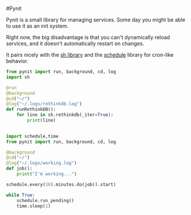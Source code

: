 #Pynit

Pynit is a small library for managing services.
Some day you might be able to use it as an init system.

Right now, the big disadvantage is that you can't dynamically reload services,
and it doesn't automatically restart on changes.

It pairs nicely with the [sh library](https://amoffat.github.io/sh/)
and the [schedule](https://github.com/dbader/schedule) library for cron-like
behavior.

```python
from pynit import run, background, cd, log
import sh

@run
@background
@cd("~/")
@log("~/.logs/rethinkdb.log")
def runRethinkDB():
    for line in sh.rethinkdb(_iter=True):
        print(line)
 
```

```python
import schedule,time
from pynit import run, background, cd, log

@background
@cd("~/")
@log("~/.logs/working.log")
def job():
    print("I'm working...")

schedule.every(10).minutes.do(job().start)

while True:
    schedule.run_pending()
    time.sleep(1)

```
